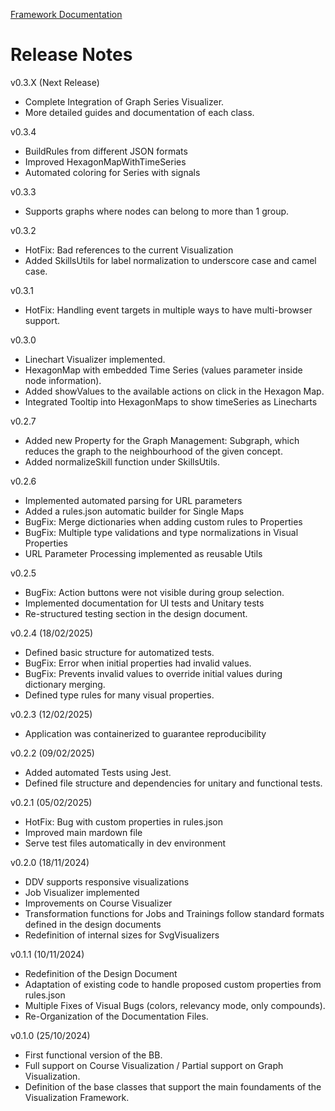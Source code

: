 [Framework Documentation](../README.md)

# Release Notes

v0.3.X (Next Release)
* Complete Integration of Graph Series Visualizer.
* More detailed guides and documentation of each class.

v0.3.4
* BuildRules from different JSON formats
* Improved HexagonMapWithTimeSeries
* Automated coloring for Series with signals

v0.3.3
* Supports graphs where nodes can belong to more than 1 group.

v0.3.2
* HotFix: Bad references to the current Visualization
* Added SkillsUtils for label normalization to underscore case and camel case.

v0.3.1
* HotFix: Handling event targets in multiple ways to have multi-browser support.

v0.3.0
* Linechart Visualizer implemented.
* HexagonMap with embedded Time Series (values parameter inside node information).
* Added showValues to the available actions on click in the Hexagon Map.
* Integrated Tooltip into HexagonMaps to show timeSeries as Linecharts

v0.2.7
* Added new Property for the Graph Management: Subgraph, which reduces the graph to the neighbourhood of the given concept.
* Added normalizeSkill function under SkillsUtils.

v0.2.6
* Implemented automated parsing for URL parameters
* Added a rules.json automatic builder for Single Maps
* BugFix: Merge dictionaries when adding custom rules to Properties
* BugFix: Multiple type validations and type normalizations in Visual Properties
* URL Parameter Processing implemented as reusable Utils

v0.2.5
* BugFix: Action buttons were not visible during group selection.
* Implemented documentation for UI tests and Unitary tests
* Re-structured testing section in the design document.

v0.2.4 (18/02/2025)
* Defined basic structure for automatized tests.
* BugFix: Error when initial properties had invalid values.
* BugFix: Prevents invalid values to override initial values during dictionary merging.
* Defined type rules for many visual properties.

v0.2.3 (12/02/2025)
* Application was containerized to guarantee reproducibility

v0.2.2 (09/02/2025)
* Added automated Tests using Jest.
* Defined file structure and dependencies for unitary and functional tests.

v0.2.1 (05/02/2025)
* HotFix: Bug with custom properties in rules.json
* Improved main mardown file
* Serve test files automatically in dev environment

v0.2.0 (18/11/2024)
* DDV supports responsive visualizations
* Job Visualizer implemented
* Improvements on Course Visualizer
* Transformation functions for Jobs and Trainings follow standard formats defined in the design documents
* Redefinition of internal sizes for SvgVisualizers

v0.1.1 (10/11/2024)
* Redefinition of the Design Document
* Adaptation of existing code to handle proposed custom properties from rules.json
* Multiple Fixes of Visual Bugs (colors, relevancy mode, only compounds).
* Re-Organization of the Documentation Files.

v0.1.0 (25/10/2024)
* First functional version of the BB.
* Full support on Course Visualization / Partial support on Graph Visualization.
* Definition of the base classes that support the main foundaments of the Visualization Framework.
